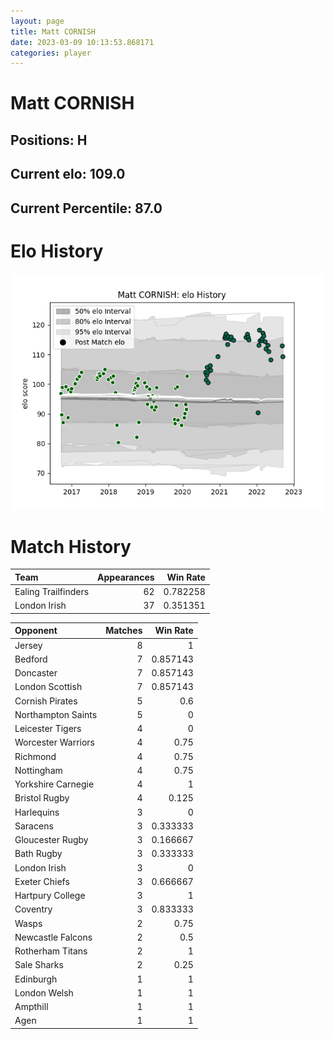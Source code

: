 ```yaml
---  
layout: page  
title: Matt CORNISH  
date: 2023-03-09 10:13:53.868171  
categories: player  
---
```

# Matt CORNISH

## Positions: H

## Current elo: 109.0

## Current Percentile: 87.0

# Elo History


![elo history](history_MattCORNISH.png)
# Match History


| Team                |   Appearances |   Win Rate |
|:--------------------|--------------:|-----------:|
| Ealing Trailfinders |            62 |   0.782258 |
| London Irish        |            37 |   0.351351 |

| Opponent           |   Matches |   Win Rate |
|:-------------------|----------:|-----------:|
| Jersey             |         8 |   1        |
| Bedford            |         7 |   0.857143 |
| Doncaster          |         7 |   0.857143 |
| London Scottish    |         7 |   0.857143 |
| Cornish Pirates    |         5 |   0.6      |
| Northampton Saints |         5 |   0        |
| Leicester Tigers   |         4 |   0        |
| Worcester Warriors |         4 |   0.75     |
| Richmond           |         4 |   0.75     |
| Nottingham         |         4 |   0.75     |
| Yorkshire Carnegie |         4 |   1        |
| Bristol Rugby      |         4 |   0.125    |
| Harlequins         |         3 |   0        |
| Saracens           |         3 |   0.333333 |
| Gloucester Rugby   |         3 |   0.166667 |
| Bath Rugby         |         3 |   0.333333 |
| London Irish       |         3 |   0        |
| Exeter Chiefs      |         3 |   0.666667 |
| Hartpury College   |         3 |   1        |
| Coventry           |         3 |   0.833333 |
| Wasps              |         2 |   0.75     |
| Newcastle Falcons  |         2 |   0.5      |
| Rotherham Titans   |         2 |   1        |
| Sale Sharks        |         2 |   0.25     |
| Edinburgh          |         1 |   1        |
| London Welsh       |         1 |   1        |
| Ampthill           |         1 |   1        |
| Agen               |         1 |   1        |